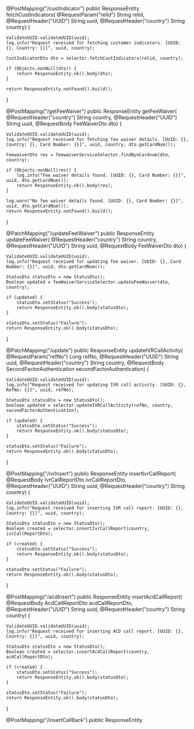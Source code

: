 @PostMapping("/custIndicator")
public ResponseEntity<Object> fetchCustIndicators(
        @RequestParam("relld") String relid,
        @RequestHeader("UUID") String uuid,
        @RequestHeader("country") String country) {

    ValidateUUID.validateUUID(uuid);
    log.info("Request received for fetching customer indicators. [UUID: {}, Country: {}]", uuid, country);
    
    CustIndicatorDto dto = selector.fetchCustIndicators(relid, country);
    
    if (Objects.nonNull(dto)) {
        return ResponseEntity.ok().body(dto);
    }
    
    return ResponseEntity.notFound().build();
}

@PostMapping("/getFeeWaiver")
public ResponseEntity<Object> getFeeWaiver(
        @RequestHeader("country") String country, 
        @RequestHeader("UUID") String uuid,
        @RequestBody FeeWaiverDto dto) {

    ValidateUUID.validateUUID(uuid);
    log.info("Request received for fetching fee waiver details. [UUID: {}, Country: {}, Card Number: {}]", uuid, country, dto.getCardNum());
    
    FeewaiverDto res = feewaiverServiceSelector.findBynCardnum(dto, country);
    
    if (Objects.nonNull(res)) {
        log.info("Fee waiver details found. [UUID: {}, Card Number: {}]", uuid, dto.getCardNum());
        return ResponseEntity.ok().body(res);
    }
    
    log.warn("No fee waiver details found. [UUID: {}, Card Number: {}]", uuid, dto.getCardNum());
    return ResponseEntity.notFound().build();
}

@PatchMapping("/updateFeelWaiver")
public ResponseEntity<StatusDto> updateFeeWaiver(
        @RequestHeader("country") String country,
        @RequestHeader("UUID") String uuid, 
        @RequestBody FeeWaiverDto dto) {
    
    ValidateUUID.validateUUID(uuid);
    log.info("Request received for updating fee waiver. [UUID: {}, Card Number: {}]", uuid, dto.getCardNum());

    StatusDto statusDto = new StatusDto();
    Boolean updated = feeWaiverServiceSelector.updateFeeWaiver(dto, country);
    
    if (updated) {
        statusDto.setStatus("Success");
        return ResponseEntity.ok().body(statusDto);
    }
    
    statusDto.setStatus("Failure");
    return ResponseEntity.ok().body(statusDto);
}

@PatchMapping("/update")
public ResponseEntity<StatusDto> updateIVRCallActivity(
        @RequestParam("refNo") Long refNo,
        @RequestHeader("UUID") String uuid, 
        @RequestHeader("country") String country,
        @RequestBody SecondFactorAuthentication secondFactorAuthentication) {
    
    ValidateUUID.validateUUID(uuid);
    log.info("Request received for updating IVR call activity. [UUID: {}, RefNo: {}]", uuid, refNo);

    StatusDto statusDto = new StatusDto();
    boolean updated = selector.updateIVRCallActivity(refNo, country, secondFactorAuthentication);
    
    if (updated) {
        statusDto.setStatus("Success");
        return ResponseEntity.ok().body(statusDto);
    }
    
    statusDto.setStatus("Failure");
    return ResponseEntity.ok().body(statusDto);
}

@PostMapping("/ivrInsert")
public ResponseEntity<Object> insertIvrCallReport(
        @RequestBody IvrCallReportDto ivrCallReportDto, 
        @RequestHeader("UUID") String uuid,
        @RequestHeader("country") String country) {

    ValidateUUID.validateUUID(uuid);
    log.info("Request received for inserting IVR call report. [UUID: {}, Country: {}]", uuid, country);

    StatusDto statusDto = new StatusDto();
    Boolean created = selector.insertIvrCallReport(country, ivrCallReportDto);
    
    if (created) {
        statusDto.setStatus("Success");
        return ResponseEntity.ok().body(statusDto);
    }
    
    statusDto.setStatus("Failure");
    return ResponseEntity.ok().body(statusDto);
}

@PostMapping("/acdInsert")
public ResponseEntity<Object> insertAcdCallReport(
        @RequestBody AcdCallReportDto acdCallReportDto, 
        @RequestHeader("UUID") String uuid,
        @RequestHeader("country") String country) {

    ValidateUUID.validateUUID(uuid);
    log.info("Request received for inserting ACD call report. [UUID: {}, Country: {}]", uuid, country);

    StatusDto statusDto = new StatusDto();
    Boolean created = selector.insertAcdCallReport(country, acdCallReportDto);
    
    if (created) {
        statusDto.setStatus("Success");
        return ResponseEntity.ok().body(statusDto);
    }
    
    statusDto.setStatus("Failure");
    return ResponseEntity.ok().body(statusDto);
}

@PostMapping("/insertCallBack")
public ResponseEntity<Object> insertNtbCallBack(
        @RequestBody NtbCallBackDto ntbCallBackDto,
        @RequestHeader("UUID") String uuid, 
        @RequestHeader("country") String country) {

    ValidateUUID.validateUUID(uuid);
    log.info("Request received for inserting NTB callback. [UUID: {}, Country: {}]", uuid, country);

    StatusDto statusDto = new StatusDto();
    Boolean created = ntbCallBackServiceSelector.insertNtbCallBack(ntbCallBackDto, country);
    
    if (created) {
        statusDto.setStatus("Success");
        return ResponseEntity.ok().body(statusDto);
    }
    
    statusDto.setStatus("Failure");
    return ResponseEntity.ok().body(statusDto);
}

@PostMapping("/getLanguage")
public ResponseEntity<Object> getPreferredLanguageByRelId(
        @RequestParam("relId") String relId,
        @RequestHeader("UUID") String uuid, 
        @RequestHeader("country") String country) {

    ValidateUUID.validateUUID(uuid);
    log.info("Request received for fetching preferred language. [UUID: {}, Country: {}, RelId: {}]", uuid, country, relId);
    
    PreferredLanguageDto preferredLang = preferredLanguageServiceSelector.getPreferredLanguageByRelId(relId, country);
    
    if (Objects.nonNull(preferredLang)) {
        return ResponseEntity.ok().body(preferredLang);
    }
    
    return ResponseEntity.notFound().build();
}

@PostMapping("/saveLang")
public ResponseEntity<Object> insertPreferredLanguage(
        @RequestBody PreferredLanguageDto preferredLanguage,
        @RequestHeader("UUID") String uuid, 
        @RequestHeader("country") String country) {

    ValidateUUID.validateUUID(uuid);
    log.info("Request received for inserting preferred language. [UUID: {}, Country: {}]", uuid, country);

    String response = preferredLanguageServiceSelector.insertPreferredLanguage(preferredLanguage, country);
    
    StatusDto dto = new StatusDto();
    dto.setStatus(response);
    
    return ResponseEntity.ok().body(dto);
}

@DeleteMapping("/delete")
public ResponseEntity<Object> deletePreferredLanguageByRelId(
        @RequestParam("relId") String relId,
        @RequestHeader("UUID") String uuid, 
        @RequestHeader("country") String country) {

    ValidateUUID.validateUUID(uuid);
    log.info("Request received for deleting preferred language. [UUID: {}, Country: {}, RelId: {}]", uuid, country, relId);

    String response = preferredLanguageServiceSelector.deletePreferredLanguageByRelId(relId, country);
    
    StatusDto dto = new StatusDto();
    dto.setStatus(response);
    
    if (response.contains("No")) {
        return ResponseEntity.badRequest().body(dto);
    } else {
        return ResponseEntity.ok().body(dto);
    }
}

